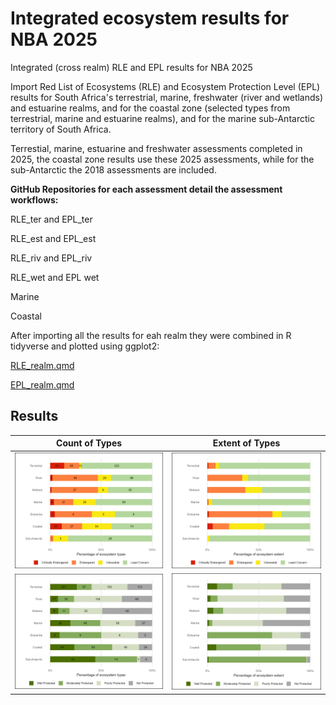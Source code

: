 # Integrated ecosystem results for NBA 2025

Integrated (cross realm) RLE and EPL results for NBA 2025

Import Red List of Ecosystems (RLE) and Ecosystem Protection Level (EPL) results for South Africa's terrestrial, marine, freshwater (river and wetlands) and estuarine realms, and for the coastal zone (selected types from terrestrial, marine and estuarine realms), and for the marine sub-Antarctic territory of South Africa.

Terrestial, marine, estuarine and freshwater assessments completed in 2025, the coastal zone results use these 2025 assessments, while for the sub-Antarctic the 2018 assessments are included.

**GitHub Repositories for each assessment detail the assessment workflows:**

RLE_ter and EPL_ter

RLE_est and EPL_est

RLE_riv and EPL_riv

RLE_wet and EPL wet

Marine

Coastal

After importing all the results for eah realm they were combined in R tidyverse and plotted using ggplot2:

[RLE_realm.qmd](RLE_realm.qmd)

[EPL_realm.qmd](EPL_realm.qmd)

## Results

| Count of Types                  | Extent of Types               |
|---------------------------------|-------------------------------|
| ![](outputs/rle_count_plot.png) | ![](outputs/rle_ext_plot.png) |
| ![](outputs/epl_count_plot.png) | ![](outputs/epl_ext_plot.png) |
